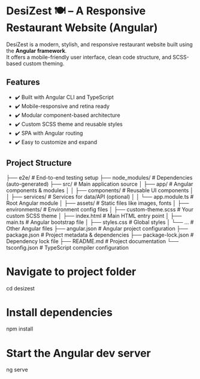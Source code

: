 # DesiZest 🍽️ – A Responsive Restaurant Website (Angular)

DesiZest is a modern, stylish, and responsive restaurant website built using the **Angular framework**.  
It offers a mobile-friendly user interface, clean code structure, and SCSS-based custom theming.



##  Features

- ✔️ Built with Angular CLI and TypeScript
- ✔️ Mobile-responsive and retina ready
- ✔️ Modular component-based architecture
- ✔️ Custom SCSS theme and reusable styles
- ✔️ SPA with Angular routing
- ✔️ Easy to customize and expand



## Project Structure

├── e2e/ # End-to-end testing setup
├── node_modules/ # Dependencies (auto-generated)
├── src/ # Main application source
│ ├── app/ # Angular components & modules
│ │ ├── components/ # Reusable UI components
│ │ ├── services/ # Services for data/API (optional)
│ │ └── app.module.ts # Root Angular module
│ ├── assets/ # Static files like images, fonts
│ ├── environments/ # Environment config files
│ ├── custom-theme.scss # Your custom SCSS theme
│ ├── index.html # Main HTML entry point
│ ├── main.ts # Angular bootstrap file
│ ├── styles.css # Global styles
│ └── ... # Other Angular files
├── angular.json # Angular project configuration
├── package.json # Project metadata & dependencies
├── package-lock.json # Dependency lock file
├── README.md # Project documentation
└── tsconfig.json # TypeScript compiler configuration

# Navigate to project folder
cd desizest

# Install dependencies
npm install

# Start the Angular dev server
ng serve

